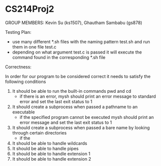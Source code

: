 # CS214Proj2

GROUP MEMBERS: Kevin Su (ks1507), Ghautham Sambabu (gs878)


Testing Plan:

- use many different *.sh files with the naming pattern test<x>.sh and run them in one file test.c
- depending on what argument test.c is passed it will execute the command found in the corresponding *.sh file

Correctness:

In order for our program to be considered correct it needs to satisfy the following conditions

1. It should be able to run the built-in commands pwd and cd 
    - if there is an error, mysh should print an error message to standard error and set the last exit status to 1
2. It should create a subprocess when passed a pathname to an executable
    - if the specified program cannot be executed mysh should print an error message and set the last exit status to 1
3. It should create a subprocess when passed a bare name by looking through certain directories
    - if the 
4. It should be able to handle wildcards
5. It should be able to handle pipes
6. It should be able to handle extension 1
7. It should be able to handle extension 2